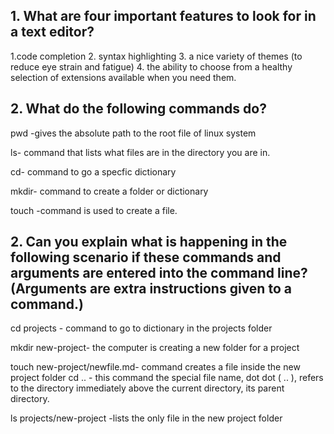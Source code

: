 ## 1. What are four important features to look for in a text editor?  

1.code completion
2. syntax highlighting
3. a nice variety of themes (to reduce eye strain and
fatigue) 
4. the ability to choose from a healthy selection of
extensions available when you need them.


## 2. What do the following commands do?
pwd -gives the absolute path to the root file of linux system 

ls- command that lists what files are in the directory you are in.

cd- command to go a specfic dictionary

mkdir- command to create a folder or dictionary 

touch -command is used to create a file. 

## 2. Can you explain what is happening in the following scenario if these commands and arguments are entered into the command line? (Arguments are extra instructions given to a command.)
cd projects - command to go to dictionary in the projects folder

mkdir new-project- the computer is creating a new folder for a project 

touch new-project/newfile.md- command creates a file inside the new project folder
cd .. - this command the special file name, dot dot ( .. ), refers to the directory immediately above the current directory, its parent directory.

ls projects/new-project -lists the only file in the new project folder 